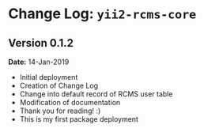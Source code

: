 Change Log: `yii2-rcms-core`
==============================

## Version 0.1.2

**Date:** 14-Jan-2019

- Initial deployment
- Creation of Change Log
- Change into default record of RCMS user table
- Modification of documentation
- Thank you for reading! :)
- This is my first package deployment